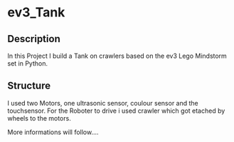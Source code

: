 # ev3_Tank
## Description
In this Project I build a Tank on crawlers based on the ev3 Lego Mindstorm set in Python.

## Structure
I used two Motors, one ultrasonic sensor, coulour sensor and the touchsensor.
For the Roboter to drive i used crawler which got etached by wheels to the motors.  

More informations will follow....
